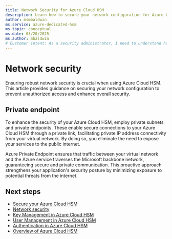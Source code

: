 ```yaml
---
title: Network Security for Azure Cloud HSM
description: Learn how to secure your network configuration for Azure Cloud HSM to prevent unauthorized access and enhance overall security.
author: msmbaldwin
ms.service: azure-dedicated-hsm
ms.topic: conceptual
ms.date: 03/20/2025
ms.author: mbaldwin
# Customer intent: As a security administrator, I need to understand how to secure my network configuration for Azure Cloud HSM to prevent unauthorized access and enhance overall security.
---
```


# Network security

Ensuring robust network security is crucial when using Azure Cloud HSM. This article provides guidance on securing your network configuration to prevent unauthorized access and enhance overall security.

## Private endpoint

To enhance the security of your Azure Cloud HSM, employ private subnets and private endpoints. These enable secure connections to your Azure Cloud HSM through a private link, facilitating private IP address connectivity from your virtual network. By doing so, you eliminate the need to expose your services to the public internet.  

Azure Private Endpoint ensures that traffic between your virtual network and the Azure service traverses the Microsoft backbone network, guaranteeing secure and private communication. This proactive approach strengthens your application's security posture by minimizing exposure to potential threats from the internet.

## Next steps

- [Secure your Azure Cloud HSM](secure-cloud-hsm.md)
- [Network security](network-security.md)
- [Key Management in Azure Cloud HSM](key-management.md)
- [User Management in Azure Cloud HSM](user-management.md)
- [Authentication in Azure Cloud HSM](authentication.md)
- [Overview of Azure Cloud HSM](overview.md)
